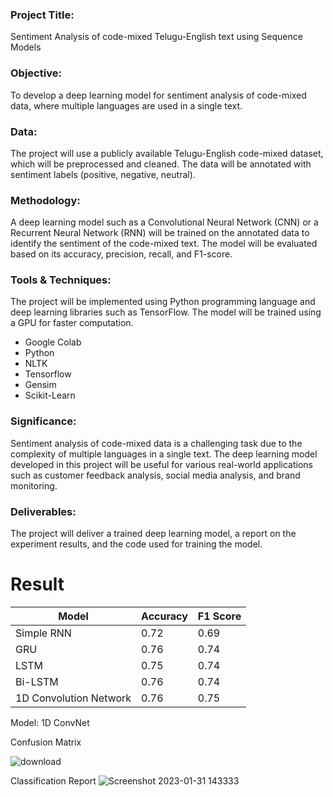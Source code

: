 ### Project Title: 
Sentiment Analysis of code-mixed Telugu-English text using Sequence Models

### Objective:
To develop a deep learning model for sentiment analysis of code-mixed data, where multiple languages are used in a single text.

### Data:
The project will use a publicly available Telugu-English code-mixed dataset, which will be preprocessed and cleaned. The data will be annotated with sentiment labels (positive, negative, neutral).

### Methodology:
A deep learning model such as a Convolutional Neural Network (CNN) or a Recurrent Neural Network (RNN) will be trained on the annotated data to identify the sentiment of the code-mixed text. The model will be evaluated based on its accuracy, precision, recall, and F1-score.

### Tools & Techniques: 
The project will be implemented using Python programming language and deep learning libraries such as TensorFlow. The model will be trained using a GPU for faster computation.
- Google Colab
- Python
- NLTK
- Tensorflow
- Gensim
- Scikit-Learn

### Significance: 
Sentiment analysis of code-mixed data is a challenging task due to the complexity of multiple languages in a single text. The deep learning model developed in this project will be useful for various real-world applications such as customer feedback analysis, social media analysis, and brand monitoring.

### Deliverables:
The project will deliver a trained deep learning model, a report on the experiment results, and the code used for training the model.

# Result
<table>
<thead>
<tr>
<th>Model</th>
<th>Accuracy</th>
<th>F1 Score</th>
</tr>
</thead>
<tbody>
<tr>
<td>Simple RNN</td>
<td>0.72</td>
<td>0.69</td>
</tr>
<tr>
<td>GRU</td>
<td>0.76</td>
<td>0.74</td>
</tr>
<tr>
<td>LSTM</td>
<td>0.75</td>
<td>0.74</td>
</tr>
<tr>
<td>Bi-LSTM</td>
<td>0.76</td>
<td>0.74</td>
</tr>
<tr>
<td>1D Convolution Network</td>
<td>0.76</td>
<td>0.75</td>
</tr>
</tbody>
</table>

Model: 1D ConvNet <br>

Confusion Matrix

![download](https://user-images.githubusercontent.com/73692009/215715024-b90d175e-918d-4dd5-b700-ecacea40b1c2.png)

Classification Report
![Screenshot 2023-01-31 143333](https://user-images.githubusercontent.com/73692009/215715837-93eabb40-b19d-4d81-8905-29c9a5ac183d.png)
